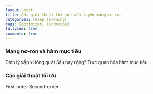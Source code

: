 ```yaml
---
layout: post
title: Các giải thuật tối ưu huấn luyện mạng nơ-ron
categories: [deep learning]
tags: [optimizer, landscape]
fullview: true
comments: true
---
```


### Mạng nơ-ron và hàm mục tiêu
Định lý xấp xỉ tổng quát
Sâu hay rộng?
Trực quan hóa hàm mục tiêu

### Các giải thuật tối ưu
First-order 
Second-order
